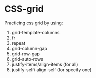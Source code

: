 # CSS-grid

Practicing css grid by using:

1. grid-template-columns
2. fr
3. repeat
4. grid-column-gap
5. grid-row-gap
6. grid-auto-rows
7. justify-items/align-items (for all)
8. justify-self/ align-self (for specify one)

